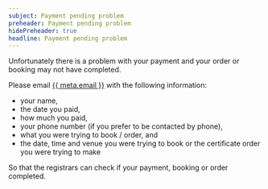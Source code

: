 ```yaml
---
subject: Payment pending problem
preheader: Payment pending problem 
hidePreheader: true
headline: Payment pending problem
---
```


Unfortunately there is a problem with your payment and your order or booking may not have completed.

Please email <a href="mailto:{{ meta.email }}">{{ meta.email }}</a> with the following information:

  - your name,
  - the date you paid,
  - how much you paid,
  - your phone number (if you prefer to be contacted by phone),
  - what you were trying to book / order, and
  - the date, time and venue you were trying to book or the certificate order you were trying to make

So that the registrars can check if your payment, booking or order completed.
